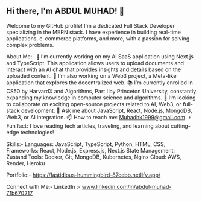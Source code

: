 ## Hi there, I'm ABDUL MUHAD! 👋

Welcome to my GitHub profile! I'm a dedicated Full Stack Developer specializing in the MERN stack.
I have experience in building real-time applications, e-commerce platforms, and more,
with a passion for solving complex problems.

About Me:-
🔭 I’m currently working on my AI SaaS application using Next.js and TypeScript. This application allows users to upload documents and interact with an AI chat that provides insights and details based on the uploaded content.
🌱 I’m also working on a Web3 project, a Meta-like application that explores the decentralized web.
📚 I’m currently enrolled in CS50 by HarvardX and Algorithms, Part I by Princeton University, constantly expanding my knowledge in computer science and algorithms.
👯 I’m looking to collaborate on exciting open-source projects related to AI, Web3, or full-stack development.
💬 Ask me about JavaScript, React, Node.js, MongoDB, Web3, or AI integration.
📫 How to reach me: Muhadhk1999@gmail.com.
⚡ Fun fact: I love reading tech articles, traveling, and learning about cutting-edge technologies!

Skills:-
Languages: JavaScript, TypeScript, Python, HTML, CSS,
Frameworks: React, Node.js, Express.js, Next.js
State Management: Zustand
Tools: Docker, Git, MongoDB, Kubernetes, Nginx
Cloud: AWS, Render, Heroku

Portfolio:-
https://fastidious-hummingbird-87cebb.netlify.app/

Connect with Me:-
LinkedIn :- www.linkedin.com/in/abdul-muhad-71b670217


